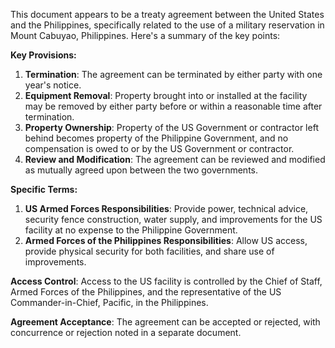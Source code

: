 This document appears to be a treaty agreement between the United States and the Philippines, specifically related to the use of a military reservation in Mount Cabuyao, Philippines. Here's a summary of the key points:

**Key Provisions:**

1. **Termination**: The agreement can be terminated by either party with one year's notice.
2. **Equipment Removal**: Property brought into or installed at the facility may be removed by either party before or within a reasonable time after termination.
3. **Property Ownership**: Property of the US Government or contractor left behind becomes property of the Philippine Government, and no compensation is owed to or by the US Government or contractor.
4. **Review and Modification**: The agreement can be reviewed and modified as mutually agreed upon between the two governments.

**Specific Terms:**

1. **US Armed Forces Responsibilities**: Provide power, technical advice, security fence construction, water supply, and improvements for the US facility at no expense to the Philippine Government.
2. **Armed Forces of the Philippines Responsibilities**: Allow US access, provide physical security for both facilities, and share use of improvements.

**Access Control**: Access to the US facility is controlled by the Chief of Staff, Armed Forces of the Philippines, and the representative of the US Commander-in-Chief, Pacific, in the Philippines.

**Agreement Acceptance**: The agreement can be accepted or rejected, with concurrence or rejection noted in a separate document.